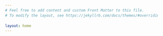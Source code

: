 ```yaml
---
# Feel free to add content and custom Front Matter to this file.
# To modify the layout, see https://jekyllrb.com/docs/themes/#overriding-theme-defaults

layout: home
---
```


<html>
 <head>
    <style>
    {
        box-sizing: border-box;
    }
    /* Set additional styling options for the columns*/
    .column {
    float: left;
    width: 50%;
    }

    .row:after {
    content: "";
    display: grid;
    clear: both;
    }
    
    .container {
        width: 50%;
        height: 300px;
    }
      
    img {
        width: 100%;
        height: 100%;
        object-fit: cover;
      }
      
    </style>
 </head>
 <body>
    <div class="row">
        <div class="column" style="background-color:#FFFFFF;">
            <img src="_assets/Profile.jpeg">
        </div>
        <div class="column" style="background-color:#FFFFFF;">
            <h2>Welcome!</h2>
            <p>Something about myself</p>
        </div>
    </div>
 </body>
</html>
